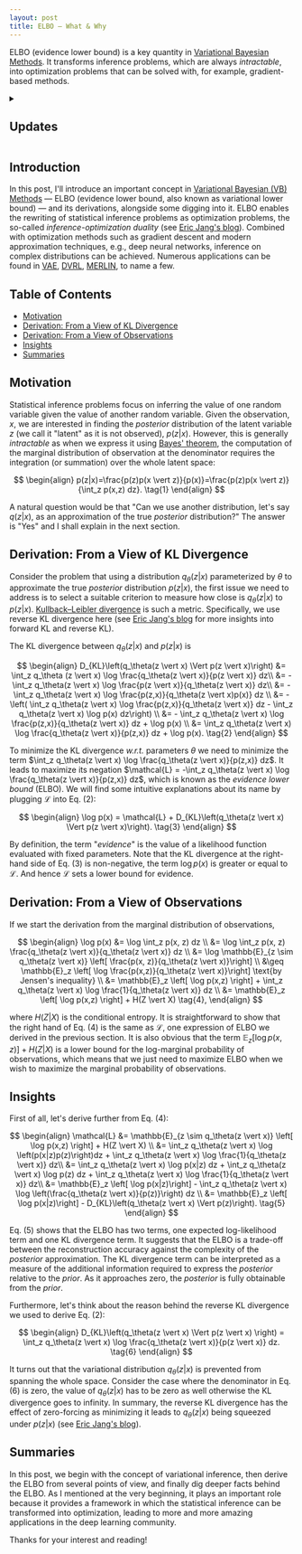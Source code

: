 ```yaml
---
layout: post
title: ELBO — What & Why
---
```


ELBO (evidence lower bound) is a key quantity in [Variational Bayesian Methods](https://en.wikipedia.org/wiki/Variational_Bayesian_methods). It transforms inference problems, which are always _intractable_, into optimization problems that can be solved with, for example, gradient-based methods.

<details>
    <summary><h2>Updates</h2></summary>
    <h3>April 13 2021</h3>
    Eq. (4) has been corrected in which the entropy term should be a conditional entropy of $Z$ given $X$, i.e., $H \left(Z \vert X \right)$, instead of $H \left(Z\right)$ in the previous version.
</details>

## Introduction

In this post, I'll introduce an important concept in  [Variational Bayesian (VB) Methods](https://en.wikipedia.org/wiki/Variational_Bayesian_methods) — ELBO (evidence lower bound, also known as variational lower bound) — and its derivations, alongside some digging into it. ELBO enables the rewriting of statistical inference problems as optimization problems, the so-called _inference-optimization duality_ (see [Eric Jang's blog](https://blog.evjang.com/2016/08/variational-bayes.html)). Combined with optimization methods such as gradient descent and modern approximation techniques, e.g., deep neural networks, inference on complex distributions can be achieved. Numerous applications can be found in [VAE](https://arxiv.org/abs/1312.6114v10), [DVRL](https://arxiv.org/abs/1806.02426), [MERLIN](https://arxiv.org/abs/1803.10760), to name a few.

## Table of Contents

* <a href='#motivation'>Motivation</a>
* <a href='#derivation_kl'>Derivation: From a View of KL Divergence</a>
* <a href='#derivation_logpx'>Derivation: From a View of Observations</a>
* <a href='#insight'>Insights</a>
* <a href='#summary'>Summaries</a>

<h2 id='motivation'>Motivation</h2>

Statistical inference problems focus on inferring the value of one random variable given the value of another random variable. Given the observation, $x$, we are interested in finding the _posterior_ distribution of the latent variable $z$ (we call it "latent" as it is not observed), $p(z \vert x)$. However, this is generally _intractable_ as when we express it using [Bayes' theorem](https://en.wikipedia.org/wiki/Bayes%27_theorem), the computation of the marginal distribution of observation at the denominator requires the integration (or summation) over the whole latent space:

$$
\begin{align}
p(z|x)=\frac{p(z)p(x \vert z)}{p(x)}=\frac{p(z)p(x \vert z)}{\int_z p(x,z) dz}.
\tag{1}
\end{align}
$$

A natural question would be that "Can we use another distribution, let's say $q(z \vert x)$, as an approximation of the true _posterior_ distribution?" The answer is "Yes" and I shall explain in the next section.

<h2 id='derivation_kl'>Derivation: From a View of KL Divergence</h2>

Consider the problem that using a distribution $q_\theta(z \vert x)$ parameterized by $\theta$ to approximate the true _posterior_ distribution $p(z \vert x)$, the first issue we need to address is to select a suitable criterion to measure how close is $q_\theta(z \vert x)$ to $p(z \vert x)$. [Kullback–Leibler divergence](https://en.wikipedia.org/wiki/Kullback%E2%80%93Leibler_divergence) is such a metric. Specifically, we use reverse KL divergence here (see [Eric Jang's blog](https://blog.evjang.com/2016/08/variational-bayes.html) for more insights into forward KL and reverse KL). 

The KL divergence between $q_\theta(z \vert x)$ and $p(z \vert x)$ is

$$
\begin{align}
D_{KL}\left(q_\theta(z \vert x) \Vert p(z \vert x)\right) &= \int_z q_\theta (z \vert x) \log \frac{q_\theta(z \vert x)}{p(z \vert x)} dz\\
&= -\int_z q_\theta(z \vert x) \log \frac{p(z \vert x)}{q_\theta(z \vert x)} dz\\
&= -\int_z q_\theta(z \vert x) \log \frac{p(z,x)}{q_\theta(z \vert x)p(x)} dz \\
&= - \left( \int_z q_\theta(z \vert x) \log \frac{p(z,x)}{q_\theta(z \vert x)} dz - \int_z q_\theta(z \vert x) \log p(x) dz\right) \\
&= - \int_z q_\theta(z \vert x) \log \frac{p(z,x)}{q_\theta(z \vert x)} dz + \log p(x) \\ 
&= \int_z q_\theta(z \vert x) \log \frac{q_\theta(z \vert x)}{p(z,x)} dz + \log p(x).
\tag{2}
\end{align}
$$

To minimize the KL divergence _w.r.t._ parameters $\theta$ we need to minimize the term $\int_z q_\theta(z \vert x) \log \frac{q_\theta(z \vert x)}{p(z,x)} dz$. It leads to maximize its negation $\mathcal{L} = -\int_z q_\theta(z \vert x) \log \frac{q_\theta(z \vert x)}{p(z,x)} dz$, which is known as the _evidence lower bound_ (ELBO). We will find some intuitive explanations about its name by plugging $\mathcal{L}$ into Eq. (2):

$$
\begin{align}
\log p(x) = \mathcal{L} + D_{KL}\left(q_\theta(z \vert x) \Vert p(z \vert x)\right).
\tag{3}
\end{align}
$$

By definition, the term "_evidence_" is the value of a likelihood function evaluated with fixed parameters. Note that the KL divergence at the right-hand side of Eq. (3) is non-negative, the term $\log p(x)$ is greater or equal to $\mathcal{L}$. And hence $\mathcal{L}$ sets a lower bound for evidence.

<h2 id='derivation_logpx'>Derivation: From a View of Observations</h2>

If we start the derivation from the marginal distribution of observations,

$$
\begin{align}
\log p(x) &= \log \int_z p(x, z) dz \\
&= \log \int_z p(x, z) \frac{q_\theta(z \vert x)}{q_\theta(z \vert x)} dz \\
&= \log \mathbb{E}_{z \sim q_\theta(z \vert x)} \left[ \frac{p(x, z)}{q_\theta(z \vert x)}\right] \\
&\geq \mathbb{E}_z \left[ \log \frac{p(x,z)}{q_\theta(z \vert x)}\right] \text{by Jensen's inequality} \\
&= \mathbb{E}_z \left[ \log p(x,z) \right] + \int_z q_\theta(z \vert x) \log \frac{1}{q_\theta(z \vert x)} dz \\
&= \mathbb{E}_z \left[ \log p(x,z) \right] + H(Z \vert X)
\tag{4},
\end{align}
$$

where $H(Z \vert X)$ is the conditional entropy. It is straightforward to show that the right hand of Eq. (4) is the same as $\mathcal{L}$, one expression of ELBO we derived in the previous section. It is also obvious that the term $\mathbb{E}_z \left[ \log p(x,z) \right] + H(Z \vert X)$ is a lower bound for the log-marginal probability of observations, which means that we just need to maximize ELBO when we wish to maximize the marginal probability of observations.

<h2 id='insight'>Insights</h2>

First of all, let's derive further from Eq. (4):

$$
\begin{align}
\mathcal{L} &= \mathbb{E}_{z \sim q_\theta(z \vert x)} \left[ \log p(x,z) \right] + H(Z \vert X) \\
&= \int_z q_\theta(z \vert x) \log \left(p(x|z)p(z)\right)dz + \int_z q_\theta(z \vert x) \log \frac{1}{q_\theta(z \vert x)} dz\\
&= \int_z q_\theta(z \vert x) \log p(x|z) dz + \int_z q_\theta(z \vert x) \log p(z) dz + \int_z q_\theta(z \vert x) \log \frac{1}{q_\theta(z \vert x)} dz\\
&= \mathbb{E}_z \left[ \log p(x|z)\right] - \int_z q_\theta(z \vert x) \log \left(\frac{q_\theta(z \vert x)}{p(z)}\right) dz \\
&= \mathbb{E}_z \left[ \log p(x|z)\right] - D_{KL}\left(q_\theta(z \vert x) \Vert p(z)\right).
\tag{5}
\end{align}
$$

Eq. (5) shows that the ELBO has two terms, one expected log-likelihood term and one KL divergence term. It suggests that the ELBO is a trade-off between the reconstruction accuracy against the complexity of the *posterior* approximation. The KL divergence term can be interpreted as a measure of the additional information required to express the *posterior* relative to the *prior*. As it approaches zero, the *posterior* is fully obtainable from the *prior*.

Furthermore, let's think about the reason behind the reverse KL divergence we used to derive Eq. (2):

$$
\begin{align}
D_{KL}\left(q_\theta(z \vert x) \Vert p(z \vert x) \right) = \int_z q_\theta(z \vert x) \log \frac{q_\theta(z \vert x)}{p(z \vert x)} dz.
\tag{6}
\end{align}
$$

It turns out that the variational distribution $q_\theta(z \vert x)$ is prevented from spanning the whole space. Consider the case where the denominator in Eq. (6) is zero, the value of $q_\theta(z \vert x)$ has to be zero as well otherwise the KL divergence goes to infinity. In summary, the reverse KL divergence has the effect of zero-forcing as minimizing it leads to $q_\theta (z \vert x)$ being squeezed under $p (z \vert x)$ (see [Eric Jang's blog](https://blog.evjang.com/2016/08/variational-bayes.html)).

<h2 id='summary'>Summaries</h2>

In this post, we begin with the concept of variational inference, then derive the ELBO from several points of view, and finally dig deeper facts behind the ELBO. As I mentioned at the very beginning, it plays an important role because it provides a framework in which the statistical inference can be transformed into optimization, leading to more and more amazing applications in the deep learning community.

Thanks for your interest and reading! 
